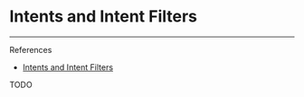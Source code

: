 # Intents and Intent Filters

---

References

- [Intents and Intent Filters](https://developer.android.com/guide/components/intents-filters)

TODO
